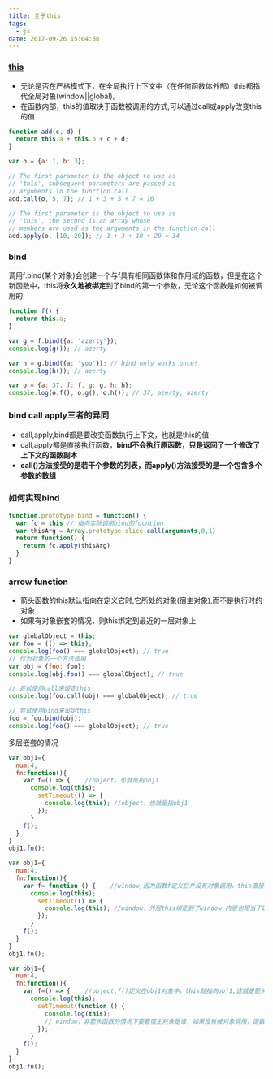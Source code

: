 ```yaml
---
title: 关于this
tags: 
  - js
date: 2017-09-26 15:04:58
---
```

### [this](https://developer.mozilla.org/en-US/docs/Web/JavaScript/Reference/Operators/this)
- 无论是否在严格模式下，在全局执行上下文中（在任何函数体外部）this都指代全局对象(window||global)。
- 在函数内部，this的值取决于函数被调用的方式,可以通过call或apply改变this的值
```javascript
function add(c, d) {
  return this.a + this.b + c + d;
}

var o = {a: 1, b: 3};

// The first parameter is the object to use as
// 'this', subsequent parameters are passed as 
// arguments in the function call
add.call(o, 5, 7); // 1 + 3 + 5 + 7 = 16

// The first parameter is the object to use as
// 'this', the second is an array whose
// members are used as the arguments in the function call
add.apply(o, [10, 20]); // 1 + 3 + 10 + 20 = 34
```
<!-- more -->
### bind
调用f.bind(某个对象)会创建一个与f具有相同函数体和作用域的函数，但是在这个新函数中，this将**永久地被绑定**到了bind的第一个参数，无论这个函数是如何被调用的
```javascript
function f() {
  return this.a;
}

var g = f.bind({a: 'azerty'});
console.log(g()); // azerty

var h = g.bind({a: 'yoo'}); // bind only works once!
console.log(h()); // azerty

var o = {a: 37, f: f, g: g, h: h};
console.log(o.f(), o.g(), o.h()); // 37, azerty, azerty
```
### bind call apply三者的异同
- call,apply,bind都是要改变函数执行上下文，也就是this的值
- call,apply都是直接执行函数，**bind不会执行原函数，只是返回了一个修改了上下文的函数副本**
- **call()方法接受的是若干个参数的列表，而apply()方法接受的是一个包含多个参数的数组**
### 如何实现bind
```javascript
function.prototype.bind = function() {
  var fc = this // 指向实际调用bind的fucntion
  var thisArg = Array.prototype.slice.call(arguments,0,1)
  return function() {
    return fc.apply(thisArg)
  }
}
```
### arrow function
- 箭头函数的this默认指向在定义它时,它所处的对象(宿主对象),而不是执行时的对象
- 如果有对象嵌套的情况，则this绑定到最近的一层对象上
```javascript
var globalObject = this;
var foo = (() => this);
console.log(foo() === globalObject); // true
// 作为对象的一个方法调用
var obj = {foo: foo};
console.log(obj.foo() === globalObject); // true

// 尝试使用call来设定this
console.log(foo.call(obj) === globalObject); // true

// 尝试使用bind来设定this
foo = foo.bind(obj);
console.log(foo() === globalObject); // true
```
多层嵌套的情况
```javascript
var obj1={  
  num:4,  
  fn:function(){  
    var f=() => {    //object，也就是指obj1  
      console.log(this);  
        setTimeout(() => {  
          console.log(this); //object，也就是指obj1  
        });  
      }  
    f();  
  }  
}  
obj1.fn();

var obj1={  
  num:4,  
  fn:function(){  
    var f= function () {    //window,因为函数f定义后并没有对象调用，this直接绑定到最外层的window对象 
      console.log(this);  
        setTimeout(() => {  
          console.log(this); //window，外层this绑定到了window,内层也相当于定义在window层（全局环境
        });  
      }  
    f();  
  }  
}  
obj1.fn();

var obj1={  
  num:4,  
  fn:function(){  
    var f=() => {    //object,f()定义在obj1对象中，this就指向obj1,这就是箭头函数this指向的关键 
      console.log(this);  
        setTimeout(function () {  
          console.log(this);
          // window，非箭头函数的情况下要看宿主对象是谁，如果没有被对象调用，函数体中的this就绑定的window上  
        });  
      }  
    f();  
  }  
}  
obj1.fn();
```